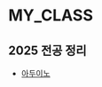 # MY_CLASS

## 2025 전공 정리
- [아두이노](https://github.com/Junseung0526/MY_CLASS/tree/5917372eceac8d5cbc9a714a7b2543737eaeea62/ARDUINO_CLASS)

